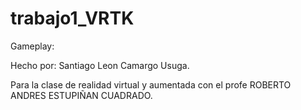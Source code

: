 # trabajo1_VRTK

Gameplay: 

Hecho por: Santiago Leon Camargo Usuga.

Para la clase de realidad virtual y aumentada con el profe ROBERTO ANDRES ESTUPIÑAN CUADRADO.

